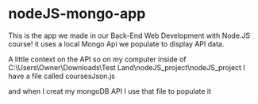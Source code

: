 # nodeJS-mongo-app
This is the app we made in our Back-End Web Development with Node.JS course! it uses a local Mongo Api we populate to display API data.

A little context on the API so on my computer inside of 
C:\Users\Owner\Downloads\Test Land\nodeJS_project\nodeJS_project
I have a file called coursesJson.js

and when I creat my mongoDB API I use that file to populate it
